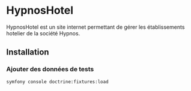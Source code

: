 # HypnosHotel

HypnosHotel est un site internet permettant de gérer les établissements hotelier de la société Hypnos. 

## Installation

### Ajouter des données de tests

```bash
symfony console doctrine:fixtures:load
```